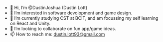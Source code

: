 - 👋 Hi, I’m @DustinJoshua (Dustin Lott)
- 👀 I’m interested in software devolopment and game design.
- 🌱 I’m currently studying CST at BCIT, and am focussing my self learning on React and Unity.
- 💞️ I’m looking to collaborate on fun app/game ideas.
- 📫 How to reach me:
      dustin.lott93@gmail.com

<!---
DustinJoshua/DustinJoshua is a ✨ special ✨ repository because its `README.md` (this file) appears on your GitHub profile.
You can click the Preview link to take a look at your changes.
--->

